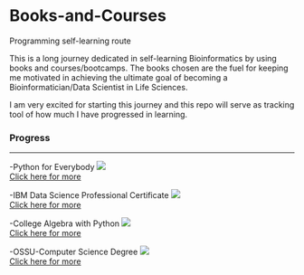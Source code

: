 # Books-and-Courses
Programming self-learning route 

This is a long journey dedicated in self-learning Bioinformatics by using books and courses/bootcamps. 
The books chosen are the fuel for keeping me motivated in achieving the ultimate goal of becoming a Bioinformatician/Data Scientist in Life Sciences. 

I am very excited for starting this journey and this repo will serve as tracking tool of how much I have progressed in learning. <br>

### Progress
***
-Python for Everybody ![](https://geps.dev/progress/40) <br>
[Click here for more](https://github.com/aglaiak/Books-and-Courses/tree/main/Python%20for%20Everybody) <br> 

-IBM Data Science Professional Certificate ![](https://geps.dev/progress/70) <br>
[Click here for more](https://github.com/aglaiak/Books-and-Courses/tree/main/IBM%20Data%20Science%20Professional%20Certificate)

-College Algebra with Python ![](https://geps.dev/progress/5) <br>
[Click here for more](https://github.com/aglaiak/Books-and-Courses/tree/main/College%20Algebra%20with%20Python)

-OSSU-Computer Science Degree ![](https://geps.dev/progress/3) <br>
[Click here for more](https://github.com/aglaiak/Books-and-Courses/tree/main/OSSU%20-%20Computer%20Science%20Degree)

